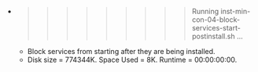 * >>>>>>>>> Running inst-min-con-04-block-services-start-postinstall.sh ...
  * Block services from starting after they are being installed.
  * Disk size = 774344K. Space Used = 8K. Runtime = 00:00:00:00.
